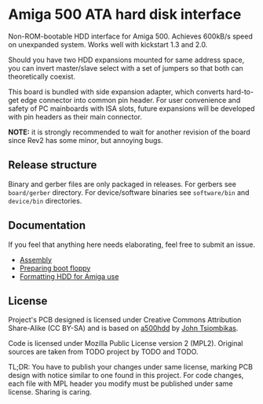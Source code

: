 # Amiga 500 ATA hard disk interface

Non-ROM-bootable HDD interface for Amiga 500. Achieves 600kB/s speed on
unexpanded system. Works well with kickstart 1.3 and 2.0.

Should you have two HDD expansions mounted for same address space, you can
invert master/slave select with a set of jumpers so that both can theoretically
coexist.

This board is bundled with side expansion adapter, which converts hard-to-get
edge connector into common pin header. For user convenience and safety of
PC mainboards with ISA slots, future expansions will be developed with pin
headers as their main connector.

**NOTE:** it is strongly recommended to wait for another revision of the board
since Rev2 has some minor, but annoying bugs.

## Release structure

Binary and gerber files are only packaged in releases.
For gerbers see `board/gerber` directory.
For device/software binaries see `software/bin` and `device/bin` directories.

## Documentation

If you feel that anything here needs elaborating, feel free to submit an issue.

- [Assembly](doc/assembly.md)
- [Preparing boot floppy](doc/floppy.md)
- [Formatting HDD for Amiga use](doc/formatting.md)

## License

Project's PCB designed is licensed under Creative Commons Attribution
Share-Alike (CC BY-SA) and is based on
[a500hdd](http://nuclear.mutantstargoat.com/hw/amiga/a500hdd)
by [John Tsiombikas](mailto:nuclear@member.fsf.org).

Code is licensed under Mozilla Public License version 2 (MPL2).
Original sources are taken from TODO project by TODO and TODO.

TL;DR: You have to publish your changes under same license, marking PCB design
with notice similar to one found in this project. For code changes, each file
with MPL header you modify must be published under same license.
Sharing is caring.
